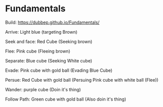 # Fundamentals
 
Build: https://dubbep.github.io/Fundamentals/

Arrive: Light blue (targeting Brown)

Seek and face: Red Cube (Seeking brown)

Flee: Pink cube (Fleeing brown)

Separate: Blue cube (Seeking White cube)

Evade: Pink cube with gold ball (Evading Blue Cube)

Persue: Red Cube with gold ball (Persuing Pink cube with white ball (Flee))

Wander: purple cube (Doin it's thing)

Follow Path: Green cube with gold ball (Also doin it's thing)
